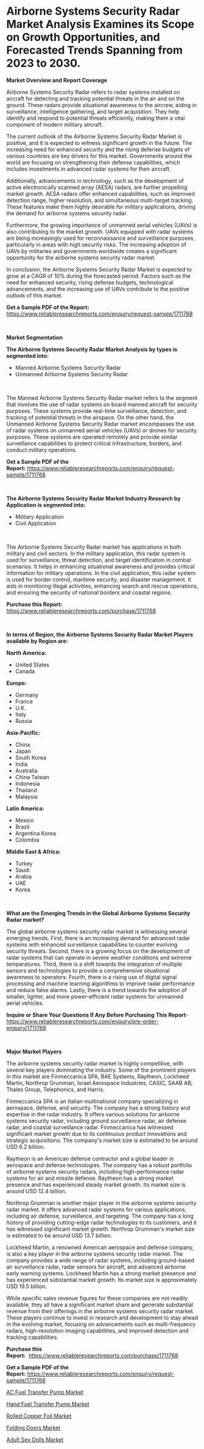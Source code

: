 <p><h1>Airborne Systems Security Radar Market Analysis Examines its Scope on Growth Opportunities, and Forecasted Trends Spanning from 2023 to 2030.</h1></p><p><strong>Market Overview and Report Coverage</strong></p>
<p><p>Airborne Systems Security Radar refers to radar systems installed on aircraft for detecting and tracking potential threats in the air and on the ground. These radars provide situational awareness to the aircrew, aiding in surveillance, intelligence gathering, and target acquisition. They help identify and respond to potential threats efficiently, making them a vital component of modern military aircraft.</p><p>The current outlook of the Airborne Systems Security Radar Market is positive, and it is expected to witness significant growth in the future. The increasing need for enhanced security and the rising defense budgets of various countries are key drivers for this market. Governments around the world are focusing on strengthening their defense capabilities, which includes investments in advanced radar systems for their aircraft.</p><p>Additionally, advancements in technology, such as the development of active electronically scanned array (AESA) radars, are further propelling market growth. AESA radars offer enhanced capabilities, such as improved detection range, higher resolution, and simultaneous multi-target tracking. These features make them highly desirable for military applications, driving the demand for airborne systems security radar.</p><p>Furthermore, the growing importance of unmanned aerial vehicles (UAVs) is also contributing to the market growth. UAVs equipped with radar systems are being increasingly used for reconnaissance and surveillance purposes, particularly in areas with high security risks. The increasing adoption of UAVs by militaries and governments worldwide creates a significant opportunity for the airborne systems security radar market.</p><p>In conclusion, the Airborne Systems Security Radar Market is expected to grow at a CAGR of 10% during the forecasted period. Factors such as the need for enhanced security, rising defense budgets, technological advancements, and the increasing use of UAVs contribute to the positive outlook of this market.</p></p>
<p><strong>Get a Sample PDF of the Report:</strong> <a href="https://www.reliableresearchreports.com/enquiry/request-sample/1711768">https://www.reliableresearchreports.com/enquiry/request-sample/1711768</a></p>
<p>&nbsp;</p>
<p><strong>Market Segmentation</strong></p>
<p><strong>The Airborne Systems Security Radar Market Analysis by types is segmented into:</strong></p>
<p><ul><li>Manned Airborne Systems Security Radar</li><li>Unmanned Airborne Systems Security Radar</li></ul></p>
<p>&nbsp;</p>
<p><p>The Manned Airborne Systems Security Radar market refers to the segment that involves the use of radar systems on board manned aircraft for security purposes. These systems provide real-time surveillance, detection, and tracking of potential threats in the airspace. On the other hand, the Unmanned Airborne Systems Security Radar market encompasses the use of radar systems on unmanned aerial vehicles (UAVs) or drones for security purposes. These systems are operated remotely and provide similar surveillance capabilities to protect critical infrastructure, borders, and conduct military operations.</p></p>
<p><strong>Get a Sample PDF of the Report:</strong>&nbsp;<a href="https://www.reliableresearchreports.com/enquiry/request-sample/1711768">https://www.reliableresearchreports.com/enquiry/request-sample/1711768</a></p>
<p>&nbsp;</p>
<p><strong>The Airborne Systems Security Radar Market Industry Research by Application is segmented into:</strong></p>
<p><ul><li>Military Application</li><li>Civil Application</li></ul></p>
<p>&nbsp;</p>
<p><p>The Airborne Systems Security Radar market has applications in both military and civil sectors. In the military application, this radar system is used for surveillance, threat detection, and target identification in combat scenarios. It helps in enhancing situational awareness and provides critical information for military operations. In the civil application, this radar system is used for border control, maritime security, and disaster management. It aids in monitoring illegal activities, enhancing search and rescue operations, and ensuring the security of national borders and coastal regions.</p></p>
<p><strong>Purchase this Report:</strong>&nbsp; <a href="https://www.reliableresearchreports.com/purchase/1711768">https://www.reliableresearchreports.com/purchase/1711768</a></p>
<p>&nbsp;</p>
<p><strong>In terms of Region, the Airborne Systems Security Radar Market Players available by Region are:</strong></p>
<p>
    <p> <strong> North America: </strong>
        <ul>
            <li>United States</li>
            <li>Canada</li>
        </ul>
        </p> 
    <p> <strong> Europe: </strong>
        <ul>
            <li>Germany</li>
            <li>France</li>
            <li>U.K.</li>
            <li>Italy</li>
            <li>Russia</li>
        </ul>
        </p> 
    <p> <strong> Asia-Pacific: </strong>
        <ul>
            <li>China</li>
            <li>Japan</li>
            <li>South Korea</li>
            <li>India</li>
            <li>Australia</li>
            <li>China Taiwan</li>
            <li>Indonesia</li>
            <li>Thailand</li>
            <li>Malaysia</li>
        </ul>
        </p> 
    <p> <strong> Latin America: </strong>
        <ul>
            <li>Mexico</li>
            <li>Brazil</li>
            <li>Argentina Korea</li>
            <li>Colombia</li>
        </ul>
        </p> 
    <p> <strong> Middle East & Africa: </strong>
        <ul>
            <li>Turkey</li>
            <li>Saudi</li>
            <li>Arabia</li>
            <li>UAE</li>
            <li>Korea</li>
        </ul>
    </p>
    </p>
<p>&nbsp;</p>
<p><strong>What are the Emerging Trends in the Global Airborne Systems Security Radar market?</strong></p>
<p><p>The global airborne systems security radar market is witnessing several emerging trends. First, there is an increasing demand for advanced radar systems with enhanced surveillance capabilities to counter evolving security threats. Second, there is a growing focus on the development of radar systems that can operate in severe weather conditions and extreme temperatures. Third, there is a shift towards the integration of multiple sensors and technologies to provide a comprehensive situational awareness to operators. Fourth, there is a rising use of digital signal processing and machine learning algorithms to improve radar performance and reduce false alarms. Lastly, there is a trend towards the adoption of smaller, lighter, and more power-efficient radar systems for unmanned aerial vehicles.</p></p>
<p><strong>Inquire or Share Your Questions If Any Before Purchasing This Report</strong>- <a href="https://www.reliableresearchreports.com/enquiry/pre-order-enquiry/1711768">https://www.reliableresearchreports.com/enquiry/pre-order-enquiry/1711768</a></p>
<p>&nbsp;</p>
<p><strong>Major Market Players</strong></p>
<p><p>The airborne systems security radar market is highly competitive, with several key players dominating the industry. Some of the prominent players in this market are Finmeccanica SPA, BAE Systems, Raytheon, Lockheed Martin, Northrop Grumman, Israel Aerospace Industries, CASIC, SAAB AB, Thales Group, Telephonics, and Harris.</p><p>Finmeccanica SPA is an Italian multinational company specializing in aerospace, defense, and security. The company has a strong history and expertise in the radar industry. It offers various solutions for airborne systems security radar, including ground surveillance radar, air defense radar, and coastal surveillance radar. Finmeccanica has witnessed significant market growth due to its continuous product innovations and strategic acquisitions. The company's market size is estimated to be around USD 6.2 billion.</p><p>Raytheon is an American defense contractor and a global leader in aerospace and defense technologies. The company has a robust portfolio of airborne systems security radars, including high-performance radar systems for air and missile defense. Raytheon has a strong market presence and has experienced steady market growth. Its market size is around USD 12.4 billion.</p><p>Northrop Grumman is another major player in the airborne systems security radar market. It offers advanced radar systems for various applications, including air defense, surveillance, and targeting. The company has a long history of providing cutting-edge radar technologies to its customers, and it has witnessed significant market growth. Northrop Grumman's market size is estimated to be around USD 13.7 billion.</p><p>Lockheed Martin, a renowned American aerospace and defense company, is also a key player in the airborne systems security radar market. The company provides a wide range of radar systems, including ground-based air surveillance radar, radar sensors for aircraft, and advanced airborne early warning systems. Lockheed Martin has a strong market presence and has experienced substantial market growth. Its market size is approximately USD 19.5 billion.</p><p>While specific sales revenue figures for these companies are not readily available, they all have a significant market share and generate substantial revenue from their offerings in the airborne systems security radar market. These players continue to invest in research and development to stay ahead in the evolving market, focusing on advancements such as multi-frequency radars, high-resolution imaging capabilities, and improved detection and tracking capabilities.</p></p>
<p><strong>Purchase this Report:</strong>&nbsp;&nbsp;<a href="https://www.reliableresearchreports.com/purchase/1711768">https://www.reliableresearchreports.com/purchase/1711768</a></p>
<p></p>
<p><strong>Get a Sample PDF of the Report:</strong>&nbsp;<a href="https://www.reliableresearchreports.com/enquiry/request-sample/1711768">https://www.reliableresearchreports.com/enquiry/request-sample/1711768</a></p>
<p><p><a href="https://github.com/rahu1505/Market-Research-Report-List-1/blob/main/ac-fuel-transfer-pump-market.md">AC Fuel Transfer Pump Market</a></p><p><a href="https://github.com/rahu1502/Market-Research-Report-List-1/blob/main/hand-fuel-transfer-pump-market.md">Hand Fuel Transfer Pump Market</a></p><p><a href="https://www.linkedin.com/pulse/rolled-copper-foil-market-insights-players-forecast-till-2030-ocklc/">Rolled Copper Foil Market</a></p><p><a href="https://www.linkedin.com/pulse/folding-doors-market-size-share-global-analysis-report-2023-2gs1c/">Folding Doors Market</a></p><p><a href="https://medium.com/@horlandkidd/adult-sex-dolls-market-the-key-to-successful-business-strategy-forecast-till-2030-394ede5ccec9">Adult Sex Dolls Market</a></p></p>